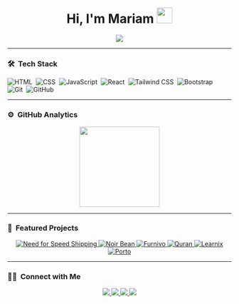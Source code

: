 <h1 align="center">Hi, I'm Mariam 
  <img src="https://media.giphy.com/media/v1.Y2lkPWVjZjA1ZTQ3bWlxeWV6ZHE4OGY2NGRudDNtc3lyYTk4dnY2a2RjZGNreXhmeWhjNyZlcD12MV9zdGlja2Vyc19yZWxhdGVkJmN0PXM/XgN35QOWSzLKGISuxm/giphy.gif" width="35">
</h1>

<p align="center">
  <a href="https://github.com/DenverCoder1/readme-typing-svg">
    <img src="https://readme-typing-svg.herokuapp.com?lines=Front-End+Developer;HTML+%7C+CSS+%7C+JavaScript;React+Learner;Always+Learning+New+Things&center=true&width=500&height=50">
  </a>
</p>

---

### 🛠 &nbsp;Tech Stack

![HTML](https://img.shields.io/badge/-HTML-05122A?style=flat&logo=HTML5)&nbsp;
![CSS](https://img.shields.io/badge/-CSS-05122A?style=flat&logo=CSS3&logoColor=1572B6)&nbsp;
![JavaScript](https://img.shields.io/badge/-JavaScript-05122A?style=flat&logo=javascript)&nbsp;
![React](https://img.shields.io/badge/-React-05122A?style=flat&logo=react)&nbsp;
![Tailwind CSS](https://img.shields.io/badge/-Tailwind%20CSS-05122A?style=flat&logo=tailwind-css)&nbsp;
![Bootstrap](https://img.shields.io/badge/-Bootstrap-05122A?style=flat&logo=bootstrap&logoColor=563D7C)&nbsp;
![Git](https://img.shields.io/badge/-Git-05122A?style=flat&logo=git)&nbsp;
![GitHub](https://img.shields.io/badge/-GitHub-05122A?style=flat&logo=github)&nbsp;

---

### ⚙️ &nbsp;GitHub Analytics
<p align="center">
  <a href="https://github.com/mariam149-abdo">
    <img height="180em" src="https://github-readme-stats.vercel.app/api/top-langs/?username=mariam149-abdo&layout=compact&langs_count=8&theme=algolia&include_all_commits=true&count_private=true"/>
  </a>
</p>

---


### 🌟 &nbsp;Featured Projects
<p align="center">
   <a href="https://github.com/mariam149-abdo/need-for-speed" title="Need for Speed Shipping">
    <img src="https://img.shields.io/badge/Need%20for%20Speed%20Shipping-Website-blue?style=for-the-badge" alt="Need for Speed Shipping"/>
  </a>
  <a href="https://github.com/mariam149-abdo/Noir-Bean" title="Noir Bean">
    <img src="https://img.shields.io/badge/Noir%20Bean-Coffee%20Website-green?style=for-the-badge" alt="Noir Bean"/>
  </a>
  <a href="https://github.com/mariam149-abdo/Furnivo" title="Furnivo">
    <img src="https://img.shields.io/badge/Furnivo-Modern%20Furniture%20Website-purple?style=for-the-badge" alt="Furnivo"/>
  </a>
  <a href="https://github.com/mariam149-abdo/quran" title="Quran">
    <img src="https://img.shields.io/badge/Quran-CSS-orange?style=for-the-badge" alt="Quran"/>
  </a>
  <a href="https://github.com/mariam149-abdo/learnix" title="Learnix">
    <img src="https://img.shields.io/badge/Learnix-Education%20Website-red?style=for-the-badge" alt="Learnix"/>
  </a>
  <a href="https://github.com/mariam149-abdo/porto" title="Porto">
    <img src="https://img.shields.io/badge/Porto-Portfolio%20Website-yellow?style=for-the-badge" alt="Porto"/>
  </a>
</p>



---

### 🤝🏻 &nbsp;Connect with Me

<p align="center">
  <a href="https://www.linkedin.com/in/mariam-abdelhak-bb55b1324/">
    <img src="https://img.shields.io/badge/-Mariam%20LinkedIn-0077B5?style=flat&logo=Linkedin&logoColor=white"/>
  </a>
  <a href="mailto:mariamabdelhaq883@gmail.com">
    <img src="https://img.shields.io/badge/-mariamabdelhaq883@gmail.com-D14836?style=flat&logo=Gmail&logoColor=white"/>
  </a>
  <a href="https://github.com/mariam149-abdo">
    <img src="https://img.shields.io/badge/-GitHub-181717?style=flat&logo=github&logoColor=white"/>
  </a>
  <a href="https://t.me/mariamabdoqadry">
    <img src="https://img.shields.io/badge/-Telegram-2CA5E0?style=flat&logo=telegram&logoColor=white"/>
  </a>
</p>
